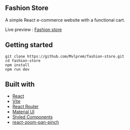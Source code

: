 ## Fashion Store

A simple React e-commerce website with a functional cart.

Live preview : [Fashion store](https://prem-fashion-store.netlify.app/)

## Getting started

```
git clone https://github.com/Mvlprem/fashion-store.git
cd fashion-store
npm install
npm run dev
```

## Built with

- [React](https://react.dev/)
- [Vite](https://vitejs.dev/)
- [React Router](https://reactrouter.com/en/main)
- [Material UI](https://mui.com/material-ui/)
- [Styled Components](https://styled-components.com/)
- [react-zoom-pan-pinch](https://www.npmjs.com/package/react-zoom-pan-pinch)
